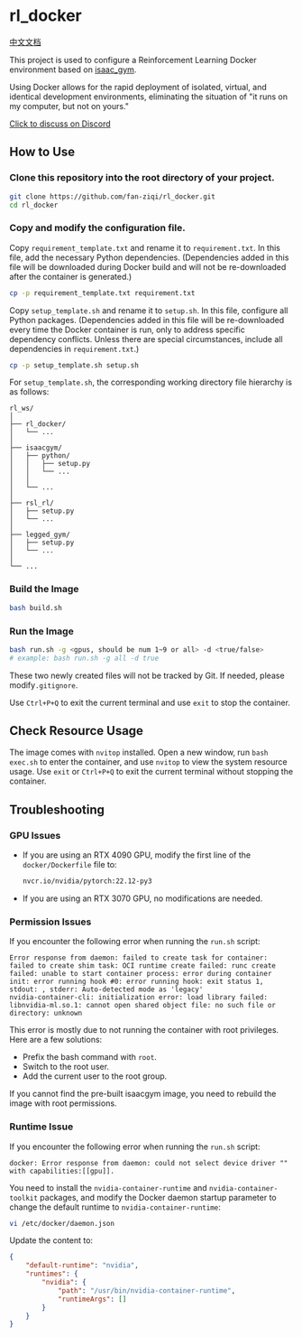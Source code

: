 # rl_docker

[中文文档](README_CN.md)

This project is used to configure a Reinforcement Learning Docker environment based on [isaac_gym](https://developer.nvidia.com/isaac-gym).

Using Docker allows for the rapid deployment of isolated, virtual, and identical development environments, eliminating the situation of "it runs on my computer, but not on yours."

[Click to discuss on Discord](https://discord.gg/vmVjkhVugU)

## How to Use

### Clone this repository into the root directory of your project.

```bash
git clone https://github.com/fan-ziqi/rl_docker.git
cd rl_docker
```

### Copy and modify the configuration file.

Copy `requirement_template.txt` and rename it to `requirement.txt`. In this file, add the necessary Python dependencies. (Dependencies added in this file will be downloaded during Docker build and will not be re-downloaded after the container is generated.)

```bash
cp -p requirement_template.txt requirement.txt
```

Copy `setup_template.sh` and rename it to `setup.sh`. In this file, configure all Python packages. (Dependencies added in this file will be re-downloaded every time the Docker container is run, only to address specific dependency conflicts. Unless there are special circumstances, include all dependencies in `requirement.txt`.)

```bash
cp -p setup_template.sh setup.sh
```

For `setup_template.sh`, the corresponding working directory file hierarchy is as follows:

```
rl_ws/
│
├── rl_docker/
│   └── ...
│
├── isaacgym/
│   ├── python/
│   │   ├── setup.py
│   │   └── ...
│   │
│   └── ...
│
├── rsl_rl/
│   ├── setup.py
│   └── ...
│
├── legged_gym/
│   ├── setup.py
│   └── ...
│
└── ...
```

### Build the Image

```bash
bash build.sh
```

### Run the Image

```bash
bash run.sh -g <gpus, should be num 1~9 or all> -d <true/false>
# example: bash run.sh -g all -d true
```

These two newly created files will not be tracked by Git. If needed, please modify`.gitignore`.

Use `Ctrl+P+Q` to exit the current terminal and use `exit` to stop the container.

## Check Resource Usage

The image comes with `nvitop` installed. Open a new window, run `bash exec.sh` to enter the container, and use `nvitop` to view the system resource usage. Use `exit` or `Ctrl+P+Q` to exit the current terminal without stopping the container.

## Troubleshooting

### GPU Issues

* If you are using an RTX 4090 GPU, modify the first line of the `docker/Dockerfile` file to:

  ```dockerfile
  nvcr.io/nvidia/pytorch:22.12-py3
  ```

* If you are using an RTX 3070 GPU, no modifications are needed.

### Permission Issues

If you encounter the following error when running the `run.sh` script:

```
Error response from daemon: failed to create task for container: failed to create shim task: OCI runtime create failed: runc create failed: unable to start container process: error during container init: error running hook #0: error running hook: exit status 1, stdout: , stderr: Auto-detected mode as 'legacy'
nvidia-container-cli: initialization error: load library failed: libnvidia-ml.so.1: cannot open shared object file: no such file or directory: unknown
```

This error is mostly due to not running the container with root privileges. Here are a few solutions:

* Prefix the bash command with `root`.
* Switch to the root user.
* Add the current user to the root group.

If you cannot find the pre-built isaacgym image, you need to rebuild the image with root permissions.

### Runtime Issue

If you encounter the following error when running the `run.sh` script:

```
docker: Error response from daemon: could not select device driver "" with capabilities:[[gpu]].
```

You need to install the `nvidia-container-runtime` and `nvidia-container-toolkit` packages, and modify the Docker daemon startup parameter to change the default runtime to `nvidia-container-runtime`:

```bash
vi /etc/docker/daemon.json
```

Update the content to:

```json
{
    "default-runtime": "nvidia",
    "runtimes": {
        "nvidia": {
            "path": "/usr/bin/nvidia-container-runtime",
            "runtimeArgs": []
        }
    }
}
```
